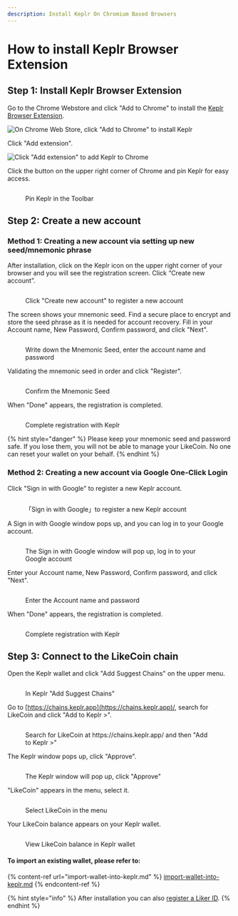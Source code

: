 ```yaml
---
description: Install Keplr On Chromium Based Browsers
---
```


# How to install Keplr Browser Extension

## Step 1: Install Keplr Browser Extension

Go to the Chrome Webstore and click "Add to Chrome" to install the [Keplr Browser Extension](https://chrome.google.com/webstore/detail/keplr/dmkamcknogkgcdfhhbddcghachkejeap).

![On Chrome Web Store, click "Add to Chrome" to install Keplr](../../../.gitbook/assets/keplr01-en.png)

Click "Add extension".

![Click "Add extension" to add Keplr to Chrome](../../../.gitbook/assets/keplr02-en.png)

Click the button on the upper right corner of Chrome and pin Keplr for easy access.

<figure><img src="../../../.gitbook/assets/keplr google 5.png" alt=""><figcaption><p>Pin Keplr in the Toolbar</p></figcaption></figure>

## Step 2: Create a new account

### Method 1: Creating a new account via setting up new seed/mnemonic phrase

After installation, click on the Keplr icon on the upper right corner of your browser and you will see the registration screen. Click “Create new account”.

<figure><img src="../../../.gitbook/assets/keplr03.png" alt=""><figcaption><p>Click "Create new account" to register a new account</p></figcaption></figure>

The screen shows your mnemonic seed. Find a secure place to encrypt and store the seed phrase as it is needed for account recovery. Fill in your Account name, New Password, Confirm password, and click "Next".

<figure><img src="../../../.gitbook/assets/keplr04.png" alt=""><figcaption><p>Write down the Mnemonic Seed, enter the account name and password</p></figcaption></figure>

&#x20;Validating the mnemonic seed in order and click "Register".

<figure><img src="../../../.gitbook/assets/keplr05.png" alt=""><figcaption><p>Confirm the Mnemonic Seed</p></figcaption></figure>

When "Done" appears, the registration is completed.

<figure><img src="../../../.gitbook/assets/keplr google 4 (1).png" alt=""><figcaption><p>Complete registration with Keplr</p></figcaption></figure>

{% hint style="danger" %}
Please keep your mnemonic seed and password safe. If you lose them, you will not be able to manage your LikeCoin. No one can reset your wallet on your behalf.
{% endhint %}

### Method 2: Creating a new account via Google One-Click Login

Click "Sign in with Google" to register a new Keplr account.

<figure><img src="../../../.gitbook/assets/keplr google 1.png" alt=""><figcaption><p>「Sign in with Google」to register a new Keplr account</p></figcaption></figure>

A Sign in with Google window pops up, and you can log in to your Google account.

<figure><img src="../../../.gitbook/assets/keplr google 2.png" alt=""><figcaption><p>The Sign in with Google window will pop up, log in to your Google account</p></figcaption></figure>

Enter your Account name, New Password, Confirm password, and click "Next".

<figure><img src="../../../.gitbook/assets/keplr google 3.png" alt=""><figcaption><p>Enter the Account name and password</p></figcaption></figure>

When "Done" appears, the registration is completed.

<figure><img src="../../../.gitbook/assets/keplr google 4 (1).png" alt=""><figcaption><p>Complete registration with Keplr</p></figcaption></figure>

## Step 3: Connect to the LikeCoin chain

Open the Keplr wallet and click "Add Suggest Chains" on the upper menu.

<figure><img src="../../../.gitbook/assets/keplr connection 1.png" alt=""><figcaption><p>In Keplr "Add Suggest Chains"</p></figcaption></figure>

Go to [https://chains.keplr.app](https://chains.keplr.app)/, search for LikeCoin and click "Add to Keplr >".

<figure><img src="../../../.gitbook/assets/keplr connection 2.png" alt=""><figcaption><p>Search for LikeCoin at https://chains.keplr.app/ and then "Add to Keplr >"</p></figcaption></figure>

The Keplr window pops up, click "Approve".

<figure><img src="../../../.gitbook/assets/keplr connection 3.png" alt=""><figcaption><p>The Keplr window will pop up, click "Approve"</p></figcaption></figure>

"LikeCoin" appears in the menu, select it.

<figure><img src="../../../.gitbook/assets/keplr connection 4.png" alt=""><figcaption><p>Select LikeCoin in the menu</p></figcaption></figure>

Your LikeCoin balance appears on your Keplr wallet.

<figure><img src="../../../.gitbook/assets/keplr connection 5.png" alt=""><figcaption><p>View LikeCoin balance in Keplr wallet</p></figcaption></figure>

#### To import an existing wallet, please refer to:

{% content-ref url="import-wallet-into-keplr.md" %}
[import-wallet-into-keplr.md](import-wallet-into-keplr.md)
{% endcontent-ref %}

{% hint style="info" %}
After installation you can also [register a Liker ID](../../../user-guide/liker-id/register-with-keplr.md).
{% endhint %}
